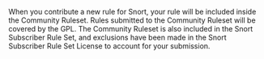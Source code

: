 When you contribute a new rule for Snort, your rule  will be included inside the Community Ruleset. Rules submitted to the Community Ruleset will be covered by the GPL.  The Community Ruleset is also included in the Snort Subscriber Rule Set, and exclusions have been made in the Snort Subscriber Rule Set License to account for your submission.
